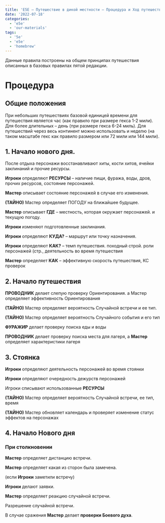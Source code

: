```yaml
---
title: 'E5E – Путешествие в дикой местности – Процедура и Ход путешествия'
date: '2022-07-18'
categories:
  - 'e5e'
  - 'our-materials'
tags:
  - '5e'
  - 'e5e'
  - 'homebrew'
---
```


Данные правила построены на общем принципах путешествия описанных в базовых правилах пятой редакции.

# Процедура

## Общие положения

При небольших путешествиях базовой единицей времени для путешествия является час (как правило при размере гекса 1-2 мили). Для более длительных – день (при размере гекса 6-24 миль). Для путешествий через весь континент можно использовать и неделю (на таком масштабе гекс как правило размером или 72 мили или 144 мили).

## 1\. Начало нового дня.

После отдыха персонажи восстанавливают хиты, кости хитов, ячейки заклинаний и прочие ресурсы.

**Игроки** определяют **РЕСУРСЫ** – наличие пищи, фуража, воды, дров, прочих ресурсов, состояние персонажей.

**Мастер** описывает состояние персонажей в случае его изменения.

**(ТАЙНО)** Мастер определяет ПОГОДУ на ближайшее будущее.

**Мастер** описывает **ГДЕ** – местность, которая окружает персонажей. и текущую погоду.

**Игроки** изменяют подготовленные заклинания.

**Игроки** определяют **КУДА?** – маршрут или точку назначения.

**Игроки** определяют **КАК?** – темп путешествия. походный строй. роли персонажей (стр., деятельность во время путешествия

**Мастер** определяет **КАК** – эффективную скорость путешествия, КС проверок

## 2\. Начало путешествия

**ПРОВОДНИК** делает слепую проверку Ориентирования. а Мастер определяет эффективность Ориентирования

**(ТАЙНО)** Мастер определяет вероятность Случайной встречи и ее тип.

**(ТАЙНО)** Мастер определяет вероятность Случайного события и его тип

**ФУРАЖИР** делает проверку поиска еды и воды

**ПРОВОДНИК** делает проверку поиска места для лагеря, а **Мастер** определяет характеристики лагеря

## 3\. Стоянка

**Игроки** определяют деятельность персонажей во время стоянки

**Игроки** определяют очередность дежурств персонажей

Игроки списывают использованные **РЕСУРСЫ**

**(ТАЙНО)** Мастер определяет вероятность Случайной встречи, ее тип, время

**(ТАЙНО)** Мастер обновляет календарь и проверяет изменение статус эффектов на персонажах

## 4\. Начало Нового дня

### При столкновении

**Мастер** определяет дистанцию встречи.

**Мастер** определяет какая из сторон была замечена.

(если **Игроки** заметили встречу)

**Игроки** делают заявки.

**Мастер** определяет реакцию случайной встречи.

Разрешение случайной встречи.

В случае сражения **Мастер** делает **проверки Боевого духа**.
